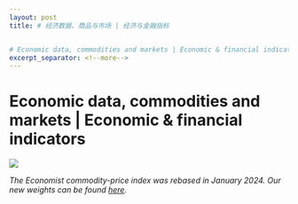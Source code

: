 ```yaml
---
layout: post
title: # 经济数据、商品与市场 | 经济与金融指标


# Economic data, commodities and markets | Economic & financial indicators
excerpt_separator: <!--more-->
---
```



<!--more-->

# Economic data, commodities and markets | Economic & financial indicators

<img src="https://feedx.net/engassets/og-fallback-image.png" /><div></div><p><i> The Economist commodity-price index was rebased in January 2024. Our new weights can be found <a href="https://www.economist.comhttp://cdn.static-economist.com/sites/default/files/pdfs/Weights_2024.pdf">here</a>.</i></p>
